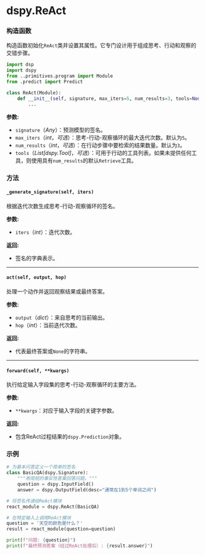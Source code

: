# dspy.ReAct

### 构造函数

构造函数初始化`ReAct`类并设置其属性。它专门设计用于组成思考、行动和观察的交错步骤。

```python
import dsp
import dspy
from ..primitives.program import Module
from .predict import Predict

class ReAct(Module):
    def __init__(self, signature, max_iters=5, num_results=3, tools=None):
        ...
```

**参数:**
- `signature`（_Any_）：预测模型的签名。
- `max_iters`（_int_，_可选_）：思考-行动-观察循环的最大迭代次数。默认为`5`。
- `num_results`（_int_，_可选_）：在行动步骤中要检索的结果数量。默认为`3`。
- `tools`（_List[dspy.Tool]_，_可选_）：可用于行动的工具列表。如果未提供任何工具，则使用具有`num_results`的默认`Retrieve`工具。

### 方法

#### `_generate_signature(self, iters)`

根据迭代次数生成思考-行动-观察循环的签名。

**参数:**
- `iters`（_int_）：迭代次数。

**返回:**
- 签名的字典表示。

***

#### `act(self, output, hop)`

处理一个动作并返回观察结果或最终答案。

**参数:**
- `output`（_dict_）：来自思考的当前输出。
- `hop`（_int_）：当前迭代次数。

**返回:**
- 代表最终答案或`None`的字符串。

***

#### `forward(self, **kwargs)`

执行给定输入字段集的思考-行动-观察循环的主要方法。

**参数:**
- `**kwargs`：对应于输入字段的关键字参数。

**返回:**
- 包含ReAct过程结果的`dspy.Prediction`对象。

### 示例

```python
# 为基本问答定义一个简单的签名
class BasicQA(dspy.Signature):
    """用简短的事实性答案回答问题。"""
    question = dspy.InputField()
    answer = dspy.OutputField(desc="通常在1到5个单词之间")

# 将签名传递给ReAct模块
react_module = dspy.ReAct(BasicQA)

# 在特定输入上调用ReAct模块
question = '天空的颜色是什么？'
result = react_module(question=question)

print(f"问题: {question}")
print(f"最终预测答案（经过ReAct处理后）: {result.answer}")
```